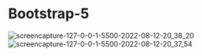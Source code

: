 # Bootstrap-5
![screencapture-127-0-0-1-5500-2022-08-12-20_38_20](https://user-images.githubusercontent.com/24877220/184378468-2a740307-ec34-4cac-bdb7-433e3a0bb840.png)
![screencapture-127-0-0-1-5500-2022-08-12-20_37_54](https://user-images.githubusercontent.com/24877220/184378477-4240eb05-2b87-48e2-b433-6112b5de31be.png)

